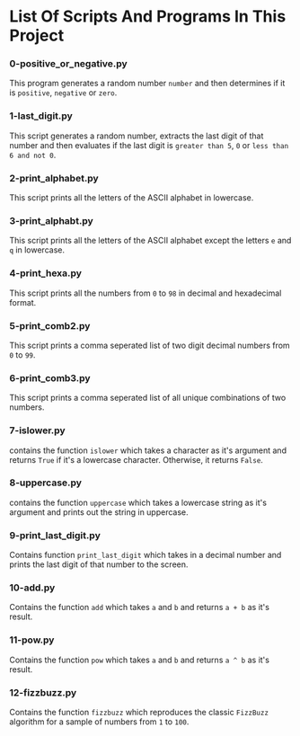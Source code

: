 # List Of Scripts And Programs In This Project

### 0-positive_or_negative.py
This program generates a random number `number` and then determines if it is `positive`, `negative` or `zero`.

### 1-last_digit.py
This script generates a random number, extracts the last digit of that number and then evaluates if the last digit is `greater than 5`, `0` or `less than 6 and not 0`.

### 2-print_alphabet.py
This script prints all the letters of the ASCII alphabet in lowercase.

### 3-print_alphabt.py
This script prints all the letters of the ASCII alphabet except the letters `e` and `q` in lowercase.

### 4-print_hexa.py
This script prints all the numbers from `0` to `98` in decimal and hexadecimal format.

### 5-print_comb2.py
This script prints a comma seperated list of two digit decimal numbers from `0` to `99`.

### 6-print_comb3.py
This script prints a comma seperated list of all unique combinations of two numbers.

### 7-islower.py
contains the function `islower` which takes a character as it's argument and returns `True` if it's a lowercase character. Otherwise, it returns `False`.

### 8-uppercase.py
contains the function `uppercase` which takes a lowercase string as it's argument and prints out the string in uppercase.

### 9-print_last_digit.py
Contains function `print_last_digit` which takes in a decimal number and prints the last digit of that number to the screen.

### 10-add.py
Contains the function `add` which takes `a` and `b` and returns `a + b` as it's result.

### 11-pow.py
Contains the function `pow` which takes `a` and `b` and returns `a ^ b` as it's result.

### 12-fizzbuzz.py
Contains the function `fizzbuzz` which reproduces the classic `FizzBuzz` algorithm for a sample of numbers from `1` to `100`.
 	
